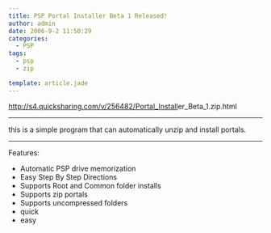 ```yaml
---
title: PSP Portal Installer Beta 1 Released!
author: admin
date: 2006-9-2 11:50:29
categories:
  - PSP
tags:
  - psp
  - zip

template: article.jade
---
```




<a href="http://s4.quicksharing.com/v/256482/Portal_Installer_Beta_1.zip.html" target="_blank" rel="nofollow">http://s4.quicksharing.com/v/256482/Portal_Install<wbr />er_Beta_1.zip.html</a>

----------------

this is a simple program that can automatically unzip and install portals.

----------------

Features:
* Automatic PSP drive memorization
* Easy Step By Step Directions
* Supports Root and Common folder installs
* Supports zip portals
* Supports uncompressed folders
* quick
* easy
